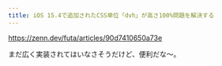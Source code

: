 ```yaml
---
title: iOS 15.4で追加されたCSS単位「dvh」が高さ100%問題を解決する
---
```


https://zenn.dev/futa/articles/90d7410650a73e

まだ広く実装されてはいなさそうだけど、便利だな〜。

